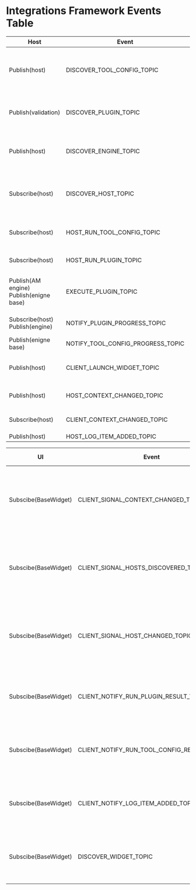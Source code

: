 # Integrations Framework Events Table
| Host                                        | Event                            | Client                                                | Event Description                                                                                                                                                               |
|---------------------------------------------|----------------------------------|-------------------------------------------------------|---------------------------------------------------------------------------------------------------------------------------------------------------------------------------------|
| Publish(host)                               | DISCOVER_TOOL_CONFIG_TOPIC        | Subscribe(*Tool_config Base)                           | Any tool_config should be subscribed to this event to be discovered by the host. * Tool_config Base its not the client neither the host, its a separate module.                   |
| Publish(validation)                         | DISCOVER_PLUGIN_TOPIC            | Subscribe(*Plugin Base)                               | Any plugin should be subscribed to this event to be discovered by the host. * Plugin Base its not the client neither the host, its a separate module.                           |
| Publish(host)                               | DISCOVER_ENGINE_TOPIC            | Subscribe(*Engine Base)                               | Any engine should be subscribed to this event to be discovered by the host. * Engine Base its not the client neither the host, its a separate module.                           |
| Subscribe(host)                             | DISCOVER_HOST_TOPIC              | Publish(client)                                       | The client publish an event and waits for a reply in host, can't do it the other way around because host is initialized first and we can't have a list of all published events. |
| Subscribe(host)                             | HOST_RUN_TOOL_CONFIG_TOPIC        | Publish(Host connection)                              | Host connection emits this event to tell the host to run the provided tool_config, on behalf of the client.                                                                      |
| Subscribe(host)                             | HOST_RUN_PLUGIN_TOPIC            | Publish(Host connection)                              | Host connection emits this event to tell the host to run the provided plugin, on behalf of the client.                                                                          |
| Publish(AM engine)<br/>Publish(enigne base) | EXECUTE_PLUGIN_TOPIC             | Subscribe(*Plugin Base)<br/>Publish(qt/ui/factory)    | Any plugin should be subscribed to this event to be executed by the engine. * Plugin Base its not the client neither the host, its a separate module.                           |
| Subscribe(host)<br/>Publish(engine)         | NOTIFY_PLUGIN_PROGRESS_TOPIC     | Publish(*Plugin Base)                                 | Plugin emits the results of running a plugin (Previously named PIPELINE_CLIENT_NOTIFICATION)                                                                                    |
| Publish(enigne base)                        | NOTIFY_TOOL_CONFIG_PROGRESS_TOPIC | Subscribe(qt/ui/factory)                              | Engine notifies client on the plugin execution progress                                                                                                                         |
| Publish(host)                               | CLIENT_LAUNCH_WIDGET_TOPIC       | Publish(Host connection)<br/>Subscribe(DCC bootstrap) | Used to raise the UI client in the DCCs.                                                                                                                                        |
| Publish(host)                               | HOST_CONTEXT_CHANGED_TOPIC       | Subscribe(Host connection)<br/>Subscribe(client)      | Event emitted every time host changes the context                                                                                                                               |
| Subscribe(host)                             | CLIENT_CONTEXT_CHANGED_TOPIC     | Publish(Host connection)                              | Context has been changed in the client side, needs to communicate this to the host.                                                                                             |
| Publish(host)                               | HOST_LOG_ITEM_ADDED_TOPIC        | Subscribe(client)                                     | New log item has been added                                                                                                                                                     |

| UI                              | Event                                     | Client          | Event Description                                                                        |
|---------------------------------|-------------------------------------------|-----------------|------------------------------------------------------------------------------------------|
| Subscibe(BaseWidget)            | CLIENT_SIGNAL_CONTEXT_CHANGED_TOPIC       | Publish(client) | Context has been changed, this is just a signal, no data is emitted, needs client_id.    |
| Subscibe(BaseWidget)            | CLIENT_SIGNAL_HOSTS_DISCOVERED_TOPIC      | Publish(client) | Hosts has been discovered, this is just a signal, no data is emitted, needs client_id.   |
| Subscibe(BaseWidget)            | CLIENT_SIGNAL_HOST_CHANGED_TOPIC          | Publish(client) | Host has been changed, this is just a signal, no data is emitted, needs client_id.       |
| Subscibe(BaseWidget)            | CLIENT_NOTIFY_RUN_PLUGIN_RESULT_TOPIC     | Publish(client) | Plugin has been executed, and this provides the result to the UI.                        |
| Subscibe(BaseWidget)            | CLIENT_NOTIFY_RUN_TOOL_CONFIG_RESULT_TOPIC | Publish(client) | Tool_config has been executed, and this provides the result to the UI.                    |
| Subscibe(BaseWidget)            | CLIENT_NOTIFY_LOG_ITEM_ADDED_TOPIC        | Publish(client) | LOG item added in the host, and client send the log item to the UI                       |
| Subscibe(BaseWidget)            | DISCOVER_WIDGET_TOPIC                     | Publish(client) | Compatible widgets for the defined UI types in the client will be discovered             |





